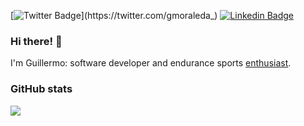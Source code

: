 [![Twitter Badge](https://img.shields.io/badge/-Twitter-1ca0f1?style=flat-square&labelColor=1ca0f1&logo=twitter&logoColor=white&link=https://twitter.com/gmoraleda_)](https://twitter.com/gmoraleda_) [![Linkedin Badge](https://img.shields.io/badge/-LinkedIn-blue?style=flat-square&logo=Linkedin&logoColor=white&link=https://www.linkedin.com/in/gmoraleda/)](https://www.linkedin.com/in/gmoraleda)

### Hi there! 👋
I'm Guillermo: software developer and endurance sports <a href="https://www.strava.com/athletes/1661949" target="_blank">enthusiast</a>.

### GitHub stats
<img src="https://github-readme-stats.vercel.app/api?username=gmoraleda&hide_title=true">
